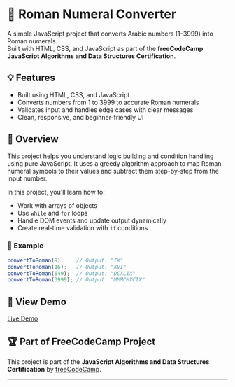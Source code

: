 # 🔢 Roman Numeral Converter

A simple JavaScript project that converts Arabic numbers (1–3999) into Roman numerals.  
Built with HTML, CSS, and JavaScript as part of the **freeCodeCamp JavaScript Algorithms and Data Structures Certification**.

## 💡 Features
- Built using HTML, CSS, and JavaScript
- Converts numbers from 1 to 3999 to accurate Roman numerals
- Validates input and handles edge cases with clear messages
- Clean, responsive, and beginner-friendly UI

## 📘 Overview
This project helps you understand logic building and condition handling using pure JavaScript. It uses a greedy algorithm approach to map Roman numeral symbols to their values and subtract them step-by-step from the input number.

In this project, you'll learn how to:
- Work with arrays of objects
- Use `while` and `for` loops
- Handle DOM events and update output dynamically
- Create real-time validation with `if` conditions

### 🔄 Example
```js
convertToRoman(9);    // Output: "IX"
convertToRoman(16);   // Output: "XVI"
convertToRoman(649);  // Output: "DCXLIX"
convertToRoman(3999); // Output: "MMMCMXCIX"
```

## 🔗 View Demo  
[Live Demo](https://abhishekdevelops.github.io/Roman-Numeral-Converter)

## 🏆 Part of FreeCodeCamp Project  
This project is part of the **JavaScript Algorithms and Data Structures Certification** by [freeCodeCamp](https://www.freecodecamp.org/).

---
